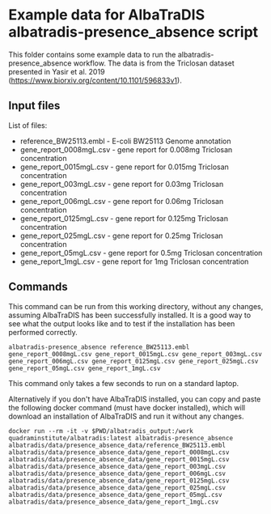# Example data for AlbaTraDIS albatradis-presence_absence script

This folder contains some example data to run the albatradis-presence_absence workflow. The data is from the Triclosan dataset presented in Yasir et al. 2019 (https://www.biorxiv.org/content/10.1101/596833v1). 

## Input files
List of files: 
* reference_BW25113.embl - E-coli BW25113 Genome annotation 
* gene_report_0008mgL.csv - gene report for 0.008mg Triclosan concentration
* gene_report_0015mgL.csv - gene report for 0.015mg Triclosan concentration
* gene_report_003mgL.csv - gene report for 0.03mg Triclosan concentration
* gene_report_006mgL.csv - gene report for 0.06mg Triclosan concentration
* gene_report_0125mgL.csv - gene report for 0.125mg Triclosan concentration
* gene_report_025mgL.csv - gene report for 0.25mg Triclosan concentration
* gene_report_05mgL.csv - gene report for 0.5mg Triclosan concentration
* gene_report_1mgL.csv - gene report for 1mg Triclosan concentration


## Commands

This command can be run from this working directory, without any changes, assuming AlbaTraDIS has been successfully installed. It is a good way to see what the output looks like and to test if the installation has been performed correctly.
```
albatradis-presence_absence reference_BW25113.embl gene_report_0008mgL.csv gene_report_0015mgL.csv gene_report_003mgL.csv gene_report_006mgL.csv gene_report_0125mgL.csv gene_report_025mgL.csv gene_report_05mgL.csv gene_report_1mgL.csv
```
This command only takes a few seconds to run on a standard laptop.

Alternatively if you don't have AlbaTraDIS installed, you can copy and paste the following docker command (must have docker installed), which will download an installation of AlbaTraDIS and run it without any changes.
```
docker run --rm -it -v $PWD/albatradis_output:/work quadraminstitute/albatradis:latest albatradis-presence_absence albatradis/data/presence_absence_data/reference_BW25113.embl albatradis/data/presence_absence_data/gene_report_0008mgL.csv albatradis/data/presence_absence_data/gene_report_0015mgL.csv albatradis/data/presence_absence_data/gene_report_003mgL.csv albatradis/data/presence_absence_data/gene_report_006mgL.csv albatradis/data/presence_absence_data/gene_report_0125mgL.csv albatradis/data/presence_absence_data/gene_report_025mgL.csv albatradis/data/presence_absence_data/gene_report_05mgL.csv albatradis/data/presence_absence_data/gene_report_1mgL.csv
```